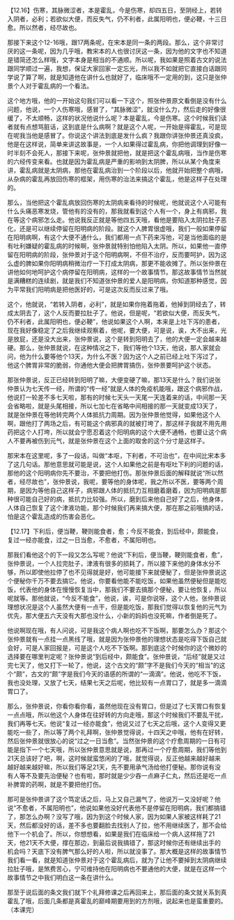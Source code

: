 【12.16】伤寒，其脉微涩者，本是霍乱，今是伤寒，却四五日，至阴经上，若转入阴者，必利；若欲似大便，而反失气，仍不利者，此属阳明也，便必鞕，十三日愈。所以然者，经尽故也。

那接下来这个12-16哦，跟17两条呢，在宋本是同一条的两段。那么，这个非常讨厌的这一条呢，因为几乎哦，教宋本的人也很讨厌这一条，因为他的文字也不知道是错简还怎么样哦，文字本身是相当的不通顺。所以呢，我如果是照着古文的说法跟同学顺过一遍，我想，保证大家回家一定忘光，所以我不如就把它直接白话跟同学说了算了啊，就是知道他在讲什么也就好了，临床哦不一定用的到，这只是张仲景个人对于霍乱病的一个看法。

这个地方哦，他的一开始这句我们可以看一下这个，照张仲景原文看倒是没有什么问题，他说，一个人伤寒哦，感冒了，“其脉微涩”，就没什么力，然后走的好像很缓了，不太顺畅，这样的状况他说什么呢？本是霍乱，今是伤寒。这个时候我们读者就有点想骂脏话，这到底是什么病啊？就是这个人呢，一开始是得霍乱，可是现在呢我当他是感冒了。你说这个讲法到底是发什么疯？我跟你讲张仲景还真没疯，他是在这样说，简单来讲这故事是，一个人如果得过霍乱病，你把他调理到好像一时半刻不会死人，那接下来呢，张仲景就把他，就是把这个霍乱病哦，当作是伤寒的六经传变来看。也就是因为霍乱病是严重的影响到太阴脾，所以从某个角度来讲，霍乱病就是太阴病，那他在霍乱病治到一个阶段以后，他就开始把整个病哦，从杂病的霍乱再放回伤寒的框架，用伤寒的治法来搞这个霍乱，他是这样子在处理的。

那么，当他把这个霍乱病放回伤寒的太阴病来看待的时候呢，他就说这个人可能有什么头痛恶寒发烧，管他有的没有的，那我就看到这个人有一个，身上有病邪，我在等这个病邪怎么走。他说我反正就是等他四五天哦，看他是要陷入太阴拉肚子恶化，还是可以继续停留在阳明病的阶段。就这个人脾胃很虚哦，我们一般如果停留在阳明病啊，有这个大便不通什么，我们都用一点下药来泻他，可是当他面临的是有吐利嫌疑的霍乱病的时候啊，张仲景就特别怕他陷入太阴。所以，如果他一直停留在阳明病的阶段，张仲景对于这个阳明病啊，不但不治疗，反而要呵护，因为这么虚的脾如果你阳明病稍微治疗一下打成太阴病，那更不能收摊了。所以张仲景在讲他如何地呵护这个病停留在阳明病，这样的一个故事情节。那这故事情节当然就是满糟糕的连续剧，就是我们不知道张仲景的爱人是阳明病，你知道那种感觉，因为平常我们阳明病是把他医好的，可是这次反而反过来了哦。

这个，他就说，“若转入阴者，必利”，就是如果你拖着拖着，他掉到阴经去了，转成太阴去了，这个人反而要拉肚子了。他说，但是呢，“若欲似大便，而反失气，仍不利者，此属阳明也，便必鞕”，他说如果这个人啊，本来是上吐下泻的患者，现在我好像稳定了之后我继续观察着，他呢，要大便，可是说，诶，大不出来，光是放屁，还是没大出来，张仲景说，这个是转到阳明去了，他的大便一定会越来越硬。那么，张仲景就说，在这种情况之下，我们等他个13天，他说，那人家就会问，他为什么要等他个13天，为什么不医？因为这个人之前已经上吐下泻过了，他这个脾胃非常的脆弱，你通他大便会把脾胃搞伤，张仲景要呵护这个状态。

那张仲景说，反正已经转到阳明了嘛，大便变硬了嘛，那13天是什么？我们说张仲景认为七天传一经，所谓的“传一经”就是人体的免疫机能哦，跟这个病邪作战，他说打一轮差不多七天啦，那有的时候七天头一天尾一天连着来的话，中间那一天会省略啦，就是头尾相接，所以七加七在省略中间相接的那一天就变成13天了，就是张仲景在等他转完两个人体抵抗力周期。因为张仲景他觉得，如果他这个人啊，跟他打了两场之后，有可能这个病邪真的就被打垮了，那这样子我就不用先用药把这个人打垮，所以就会宁愿忍着这个阳明病的这个大便不通畅，也要让这个病人不要再被伤到元气，就是张仲景在这个上面的取舍的这个分寸是这样子。

那宋本在这里呢，多了一段话，叫做“本呕，下利者，不可治也”，在中间比宋本多了这几句话。那他意思就可能是说，这个人如果他之前是有呕吐下利的问题的话，那他的这个阳明病你先不要治，不要把他打伤。那张仲景后面的解释就说“所以然者，经尽故也”，张仲景说，我呢，要等他的身体呢，我之所以不医，要等两个周期，是因为等他自己这样子，病邪跟人体的抵抗力互相磨着磨着，因为阳明病是那种很可能自己好的病，抵抗力比较强。所以，磨到后来他自己好了之后，他身体，人体自己恢复了这个津液功能，那个时候我们再来搞大便，那在那之前哦搞的话，怕是这个霍乱造成的伤害会恶化。

【12.17】下利后，便当鞕，鞕则能食者，愈；今反不能食，到后经中，颇能食，复过一经亦能食，过之一日当愈，不愈者，不属阳明也。

那我们看他这个的下一段又怎么写呢？他说“下利后，便当鞕，鞕则能食者，愈”，张仲景说，一个人拉完肚子，津液有很多的损耗了，所以接下来他的身体水分不够，所以即使他拉停了也不见得就是好，他可能接下来就便秘了，但是张仲景说这个便秘你千万不要去搞它。他说，你要看他能不能吃饭，如果他虽然便秘但是能吃饭，代表他的身体在慢慢恢复当中，那我们不要去搞那个便秘，要让他恢复，所以呢就等。那他就说，“今反不能食”，他说，诶，可是你说呀，这个人他，张仲景说理想状况是这个人虽然大便有一点干，但是能吃饭，那我们觉得以恢复他的元气为优先，那大便五六天没有大那也没什么，小新的妈妈也没死嘛，作者倒是死了。

他说啊现在哦，有人问说，可是我这个病人啊也吃不下饭啊，那要怎么办？那这个张仲景就有一点挂一点黑线了哦，就是因为张仲景他的理想状态是吃得下饭自己就会好，可是人家回报是，可是这个人吃不下饭啊。那到底这个时候你的这个微妙的选择要在哪里判定呢？张仲景说“到后经中，颇能食”。张仲景说，“后经”就是又过完七天了，他又打下一轮了，他说，这个古文的“颇”字不是我们今天的“相当”的这个“颇”，古文的“颇”字是我们今天的语感的所谓的“一滴滴”。他说，他吃不下饭，我也没处理，又放了七天，结果七天之后呢，他比较有一点胃口了，就是多一滴滴胃口了。

那么，张仲景说，你看你看你看，虽然他现在没有胃口，但是过了七天胃口有恢复一点点哦，所以他这个人身体在往好转的方向走哦，那这个时候我们不要乱干扰，我们再等七天。他说“复过一经亦能食”，他说又过了七天之后哦，这个人变得又更能吃一些了，所以等了两个礼拜啊，张仲景觉得说，十四天之中哦，他有在好转，然后张仲景就很放心的说“过之一日当愈”。当然张仲景的这个疗愈周期的一日有可能是指下一个七天哦，所以张仲景意思就是说，那再过一个疗愈周期，我们等他到21天总该好了吧，啊，这时候就蛮悠闲的了哦，就觉得说，反正他越来越好越来越好越来越好嘛，所以我们等足21天，先不要用承气汤给他打便秘。那你说有没有人等不及要先治便秘？也有啦，那时就是少少吞一点麻子仁丸，然后还是吃一点补脾胃的药啊，就是不要把他打伤。

那可是张仲景讲了这个笃定话之后，马上又自己漏气了，他说万一又没好呢？他说“不愈者，不属阳明也”，他说如果他没好代表他不是停留在阳明病，我们都搞错了，那怎么办啊？没写了哦，因为到这个时候人家，因为如果人家被这样耗了21天，然后都没好的话，差不多也要翻脸去找别人了拉，他不用继续医了，那不会给他下一个机会了。所以，你想想看，如果是我们在临床给一个病人这样拖了21天，他21天不大便，撑在那边，到最后说我搞错了，那这时候你还有继续出手的机会吗？天底下没有脾气那么好的人啦，所以就没事了。那大概是这样的故事情节我们看一看，就是知道张仲景对于这个霍乱病后，就为了让他不要掉到太阴病继续拉肚子哦，是煞费苦心，宁可维持他在阳明病也不要通他的大便，就是在这样一个故事情节之中我们明白这一条在讲什么。

那至于说后面的条文我们就下个礼拜修课之后再回来上，那后面的条文就关系到真霍乱了哦，后面几条都是真霍乱的巅峰期要用到的方剂哦，说起来也是蛮重要的。（本课完）
